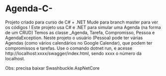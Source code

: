 # Agenda-C-
Projeto criado para curso de C# + .NET 
Mude para branch master para ver os códigos !
Este projeto usa C# e .NET para simular uma Agenda (na forma de um CRUD)
Temos as classe _Agenda, Tarefa, Compromisso, Pessoa e AgendaException. Neste projeto o usuário (Pessoa) pode ter várias Agendas (como vários calendários no Google Calendar), que podem ter compromissos e tarefas.
Use o comando dotnet run, e acesse http://localhost:xxxx/swagger/index.html, sendo xxxx o número da localhost.

Obs: precisa baixar Swashbuckle.AspNetCore
